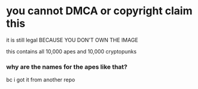 # you cannot DMCA or copyright claim this

it is still legal BECAUSE YOU DON'T OWN THE IMAGE

this contains all 10,000 apes and 10,000 cryptopunks

### why are the names for the apes like that?

bc i got it from another repo
